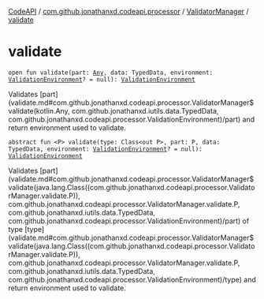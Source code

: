 [CodeAPI](../../index.md) / [com.github.jonathanxd.codeapi.processor](../index.md) / [ValidatorManager](index.md) / [validate](.)

# validate

`open fun validate(part: `[`Any`](https://kotlinlang.org/api/latest/jvm/stdlib/kotlin/-any/index.html)`, data: TypedData, environment: `[`ValidationEnvironment`](../-validation-environment/index.md)`? = null): `[`ValidationEnvironment`](../-validation-environment/index.md)

Validates [part](validate.md#com.github.jonathanxd.codeapi.processor.ValidatorManager$validate(kotlin.Any, com.github.jonathanxd.iutils.data.TypedData, com.github.jonathanxd.codeapi.processor.ValidationEnvironment)/part) and return environment used to validate.

`abstract fun <P> validate(type: Class<out P>, part: P, data: TypedData, environment: `[`ValidationEnvironment`](../-validation-environment/index.md)`? = null): `[`ValidationEnvironment`](../-validation-environment/index.md)

Validates [part](validate.md#com.github.jonathanxd.codeapi.processor.ValidatorManager$validate(java.lang.Class((com.github.jonathanxd.codeapi.processor.ValidatorManager.validate.P)), com.github.jonathanxd.codeapi.processor.ValidatorManager.validate.P, com.github.jonathanxd.iutils.data.TypedData, com.github.jonathanxd.codeapi.processor.ValidationEnvironment)/part) of type [type](validate.md#com.github.jonathanxd.codeapi.processor.ValidatorManager$validate(java.lang.Class((com.github.jonathanxd.codeapi.processor.ValidatorManager.validate.P)), com.github.jonathanxd.codeapi.processor.ValidatorManager.validate.P, com.github.jonathanxd.iutils.data.TypedData, com.github.jonathanxd.codeapi.processor.ValidationEnvironment)/type) and return environment used to validate.

